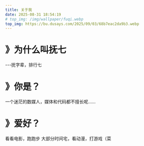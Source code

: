 ```yaml
---
title: 关于我
date: 2025-08-31 18:54:19
# top_img: /img/wallpaper/fuqi.webp
top_img: https://bu.dusays.com/2025/09/03/68b7eac2da9b3.webp
---
```


# 》为什么叫抚七

---抚字辈，排行七

# 》你是？
一个迷茫的数媒人，媒体和代码都不擅长呢……

# 》爱好？
看看电影，跑跑步
大部分时间宅，看动漫，打游戏（菜
